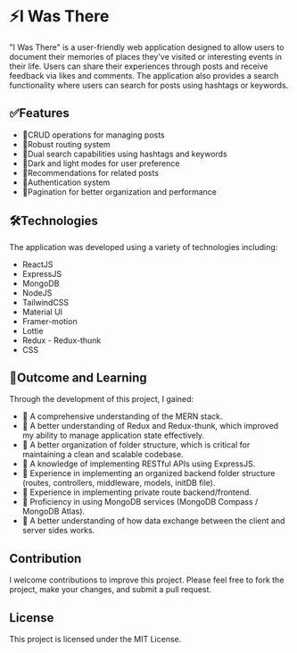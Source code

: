 # ⚡️I Was There

"I Was There" is a user-friendly web application designed to allow users to document their memories of places they've visited or interesting events in their life. Users can share their experiences through posts and receive feedback via likes and comments. The application also provides a search functionality where users can search for posts using hashtags or keywords.

## ✅Features

- 📌CRUD operations for managing posts
- 📌Robust routing system
- 📌Dual search capabilities using hashtags and keywords
- 📌Dark and light modes for user preference
- 📌Recommendations for related posts
- 📌Authentication system
- 📌Pagination for better organization and performance

## 🛠Technologies

The application was developed using a variety of technologies including:

- ReactJS
- ExpressJS
- MongoDB
- NodeJS
- TailwindCSS
- Material UI
- Framer-motion
- Lottie
- Redux - Redux-thunk
- CSS

## 🚀Outcome and Learning

Through the development of this project, I gained:

- 📌 A comprehensive understanding of the MERN stack.
- 📌 A better understanding of Redux and Redux-thunk, which improved my ability to manage application state effectively.
- 📌 A better organization of folder structure, which is critical for maintaining a clean and scalable codebase.
- 📌 A knowledge of implementing RESTful APIs using ExpressJS.
- 📌 Experience in implementing an organized backend folder structure (routes, controllers, middleware, models, initDB file).
- 📌 Experience in implementing private route backend/frontend.
- 📌 Proficiency in using MongoDB services (MongoDB Compass / MongoDB Atlas).
- 📌 A better understanding of how data exchange between the client and server sides works.

## Contribution

I welcome contributions to improve this project. Please feel free to fork the project, make your changes, and submit a pull request.

## License

This project is licensed under the MIT License.
